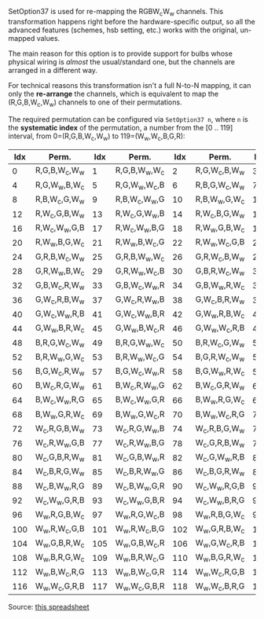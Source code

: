 SetOption37 is used for re-mapping the RGBW<sub>c</sub>W<sub>w</sub> channels. This transformation happens right before the hardware-specific output, so all the advanced features (schemes, hsb setting, etc.) works with the original, un-mapped values.

The main reason for this option is to provide support for bulbs whose physical wiring is *almost* the usual/standard one, but the channels are arranged in a different way.

For technical reasons this transformation isn't a full N-to-N mapping, it can only the **re-arrange** the channels, which is equivalent to map the (R,G,B,W<sub>c</sub>,W<sub>w</sub>) channels to one of their permutations.

The required permutation can be configured via `SetOption37 n`, where `n` is the **systematic index** of the permutation, a number from the [0 .. 119] interval, from 0=(R,G,B,W<sub>c</sub>,W<sub>w</sub>) to 119=(W<sub>w</sub>,W<sub>c</sub>,B,G,R):

| Idx | Perm.               | Idx | Perm.               | Idx | Perm.               | Idx | Perm.               |
|-----|---------------------|-----|---------------------|-----|---------------------|-----|---------------------|
|   0 | R,G,B,W<sub>c</sub>,W<sub>w</sub> |  1 | R,G,B,W<sub>w</sub>,W<sub>c</sub> |  2 | R,G,W<sub>c</sub>,B,W<sub>w</sub> |  3 | R,G,W<sub>c</sub>,W<sub>w</sub>,B |
|   4 | R,G,W<sub>w</sub>,B,W<sub>c</sub> |  5 | R,G,W<sub>w</sub>,W<sub>c</sub>,B |  6 | R,B,G,W<sub>c</sub>,W<sub>w</sub> |  7 | R,B,G,W<sub>w</sub>,W<sub>c</sub> |
|   8 | R,B,W<sub>c</sub>,G,W<sub>w</sub> |  9 | R,B,W<sub>c</sub>,W<sub>w</sub>,G | 10 | R,B,W<sub>w</sub>,G,W<sub>c</sub> | 11 | R,B,W<sub>w</sub>,W<sub>c</sub>,G |
|  12 | R,W<sub>c</sub>,G,B,W<sub>w</sub> | 13 | R,W<sub>c</sub>,G,W<sub>w</sub>,B | 14 | R,W<sub>c</sub>,B,G,W<sub>w</sub> | 15 | R,W<sub>c</sub>,B,W<sub>w</sub>,G |
|  16 | R,W<sub>c</sub>,W<sub>w</sub>,G,B | 17 | R,W<sub>c</sub>,W<sub>w</sub>,B,G | 18 | R,W<sub>w</sub>,G,B,W<sub>c</sub> | 19 | R,W<sub>w</sub>,G,W<sub>c</sub>,B |
|  20 | R,W<sub>w</sub>,B,G,W<sub>c</sub> | 21 | R,W<sub>w</sub>,B,W<sub>c</sub>,G | 22 | R,W<sub>w</sub>,W<sub>c</sub>,G,B | 23 | R,W<sub>w</sub>,W<sub>c</sub>,B,G |
|  24 | G,R,B,W<sub>c</sub>,W<sub>w</sub> | 25 | G,R,B,W<sub>w</sub>,W<sub>c</sub> | 26 | G,R,W<sub>c</sub>,B,W<sub>w</sub> | 27 | G,R,W<sub>c</sub>,W<sub>w</sub>,B |
|  28 | G,R,W<sub>w</sub>,B,W<sub>c</sub> | 29 | G,R,W<sub>w</sub>,W<sub>c</sub>,B | 30 | G,B,R,W<sub>c</sub>,W<sub>w</sub> | 31 | G,B,R,W<sub>w</sub>,W<sub>c</sub> |
|  32 | G,B,W<sub>c</sub>,R,W<sub>w</sub> | 33 | G,B,W<sub>c</sub>,W<sub>w</sub>,R | 34 | G,B,W<sub>w</sub>,R,W<sub>c</sub> | 35 | G,B,W<sub>w</sub>,W<sub>c</sub>,R |
|  36 | G,W<sub>c</sub>,R,B,W<sub>w</sub> | 37 | G,W<sub>c</sub>,R,W<sub>w</sub>,B | 38 | G,W<sub>c</sub>,B,R,W<sub>w</sub> | 39 | G,W<sub>c</sub>,B,W<sub>w</sub>,R |
|  40 | G,W<sub>c</sub>,W<sub>w</sub>,R,B | 41 | G,W<sub>c</sub>,W<sub>w</sub>,B,R | 42 | G,W<sub>w</sub>,R,B,W<sub>c</sub> | 43 | G,W<sub>w</sub>,R,W<sub>c</sub>,B |
|  44 | G,W<sub>w</sub>,B,R,W<sub>c</sub> | 45 | G,W<sub>w</sub>,B,W<sub>c</sub>,R | 46 | G,W<sub>w</sub>,W<sub>c</sub>,R,B | 47 | G,W<sub>w</sub>,W<sub>c</sub>,B,R |
|  48 | B,R,G,W<sub>c</sub>,W<sub>w</sub> | 49 | B,R,G,W<sub>w</sub>,W<sub>c</sub> | 50 | B,R,W<sub>c</sub>,G,W<sub>w</sub> | 51 | B,R,W<sub>c</sub>,W<sub>w</sub>,G |
|  52 | B,R,W<sub>w</sub>,G,W<sub>c</sub> | 53 | B,R,W<sub>w</sub>,W<sub>c</sub>,G | 54 | B,G,R,W<sub>c</sub>,W<sub>w</sub> | 55 | B,G,R,W<sub>w</sub>,W<sub>c</sub> |
|  56 | B,G,W<sub>c</sub>,R,W<sub>w</sub> | 57 | B,G,W<sub>c</sub>,W<sub>w</sub>,R | 58 | B,G,W<sub>w</sub>,R,W<sub>c</sub> | 59 | B,G,W<sub>w</sub>,W<sub>c</sub>,R |
|  60 | B,W<sub>c</sub>,R,G,W<sub>w</sub> | 61 | B,W<sub>c</sub>,R,W<sub>w</sub>,G | 62 | B,W<sub>c</sub>,G,R,W<sub>w</sub> | 63 | B,W<sub>c</sub>,G,W<sub>w</sub>,R |
|  64 | B,W<sub>c</sub>,W<sub>w</sub>,R,G | 65 | B,W<sub>c</sub>,W<sub>w</sub>,G,R | 66 | B,W<sub>w</sub>,R,G,W<sub>c</sub> | 67 | B,W<sub>w</sub>,R,W<sub>c</sub>,G |
|  68 | B,W<sub>w</sub>,G,R,W<sub>c</sub> | 69 | B,W<sub>w</sub>,G,W<sub>c</sub>,R | 70 | B,W<sub>w</sub>,W<sub>c</sub>,R,G | 71 | B,W<sub>w</sub>,W<sub>c</sub>,G,R |
|  72 | W<sub>c</sub>,R,G,B,W<sub>w</sub> | 73 | W<sub>c</sub>,R,G,W<sub>w</sub>,B | 74 | W<sub>c</sub>,R,B,G,W<sub>w</sub> | 75 | W<sub>c</sub>,R,B,W<sub>w</sub>,G |
|  76 | W<sub>c</sub>,R,W<sub>w</sub>,G,B | 77 | W<sub>c</sub>,R,W<sub>w</sub>,B,G | 78 | W<sub>c</sub>,G,R,B,W<sub>w</sub> | 79 | W<sub>c</sub>,G,R,W<sub>w</sub>,B |
|  80 | W<sub>c</sub>,G,B,R,W<sub>w</sub> | 81 | W<sub>c</sub>,G,B,W<sub>w</sub>,R | 82 | W<sub>c</sub>,G,W<sub>w</sub>,R,B | 83 | W<sub>c</sub>,G,W<sub>w</sub>,B,R |
|  84 | W<sub>c</sub>,B,R,G,W<sub>w</sub> | 85 | W<sub>c</sub>,B,R,W<sub>w</sub>,G | 86 | W<sub>c</sub>,B,G,R,W<sub>w</sub> | 87 | W<sub>c</sub>,B,G,W<sub>w</sub>,R |
|  88 | W<sub>c</sub>,B,W<sub>w</sub>,R,G | 89 | W<sub>c</sub>,B,W<sub>w</sub>,G,R | 90 | W<sub>c</sub>,W<sub>w</sub>,R,G,B | 91 | W<sub>c</sub>,W<sub>w</sub>,R,B,G |
|  92 | W<sub>c</sub>,W<sub>w</sub>,G,R,B | 93 | W<sub>c</sub>,W<sub>w</sub>,G,B,R | 94 | W<sub>c</sub>,W<sub>w</sub>,B,R,G | 95 | W<sub>c</sub>,W<sub>w</sub>,B,G,R |
|  96 | W<sub>w</sub>,R,G,B,W<sub>c</sub> | 97 | W<sub>w</sub>,R,G,W<sub>c</sub>,B | 98 | W<sub>w</sub>,R,B,G,W<sub>c</sub> | 99 | W<sub>w</sub>,R,B,W<sub>c</sub>,G |
| 100 | W<sub>w</sub>,R,W<sub>c</sub>,G,B |101 | W<sub>w</sub>,R,W<sub>c</sub>,B,G |102 | W<sub>w</sub>,G,R,B,W<sub>c</sub> |103 | W<sub>w</sub>,G,R,W<sub>c</sub>,B |
| 104 | W<sub>w</sub>,G,B,R,W<sub>c</sub> |105 | W<sub>w</sub>,G,B,W<sub>c</sub>,R |106 | W<sub>w</sub>,G,W<sub>c</sub>,R,B |107 | W<sub>w</sub>,G,W<sub>c</sub>,B,R |
| 108 | W<sub>w</sub>,B,R,G,W<sub>c</sub> |109 | W<sub>w</sub>,B,R,W<sub>c</sub>,G |110 | W<sub>w</sub>,B,G,R,W<sub>c</sub> |111 | W<sub>w</sub>,B,G,W<sub>c</sub>,R |
| 112 | W<sub>w</sub>,B,W<sub>c</sub>,R,G |113 | W<sub>w</sub>,B,W<sub>c</sub>,G,R |114 | W<sub>w</sub>,W<sub>c</sub>,R,G,B |115 | W<sub>w</sub>,W<sub>c</sub>,R,B,G |
| 116 | W<sub>w</sub>,W<sub>c</sub>,G,R,B |117 | W<sub>w</sub>,W<sub>c</sub>,G,B,R |118 | W<sub>w</sub>,W<sub>c</sub>,B,R,G |119 | W<sub>w</sub>,W<sub>c</sub>,B,G,R |

Source: [this spreadsheet](https://docs.google.com/spreadsheets/d/1ovEWyUBObOYYAl8ey6K6LffHhiniRXuIq7iivyxmyEU)
